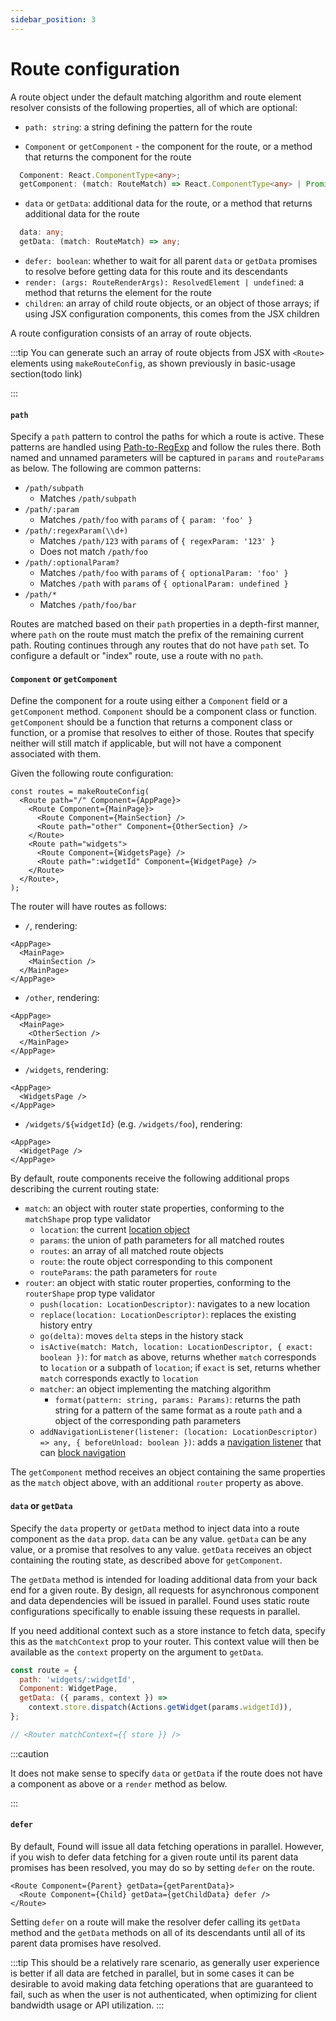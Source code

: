 ```yaml
---
sidebar_position: 3
---
```


# Route configuration

A route object under the default matching algorithm and route element resolver consists of the following properties, all of which are optional:

- `path: string`: a string defining the pattern for the route

- `Component` or `getComponent` - the component for the route, or a method that returns the component for the route
```ts
  Component: React.ComponentType<any>;
  getComponent: (match: RouteMatch) => React.ComponentType<any> | Promise<React.ComponentType<any>>;
```
- `data` or `getData`: additional data for the route, or a method that returns additional data for the route
```ts
  data: any;
  getData: (match: RouteMatch) => any;
```
- `defer: boolean`: whether to wait for all parent `data` or `getData` promises to resolve before getting data for this route and its descendants
- `render: (args: RouteRenderArgs): ResolvedElement | undefined`: a method that returns the element for the route
- `children`: an array of child route objects, or an object of those arrays; if using JSX configuration components, this comes from the JSX children

A route configuration consists of an array of route objects. 

:::tip
You can generate such an array of route objects from JSX with `<Route>` elements using `makeRouteConfig`, as shown previously in basic-usage section(todo link)

:::

#### `path`

Specify a `path` pattern to control the paths for which a route is active. These patterns are handled using [Path-to-RegExp](https://github.com/pillarjs/path-to-regexp) and follow the rules there. Both named and unnamed parameters will be captured in `params` and `routeParams` as below. The following are common patterns:

- `/path/subpath`
  - Matches `/path/subpath`
- `/path/:param`
  - Matches `/path/foo` with `params` of `{ param: 'foo' }`
- `/path/:regexParam(\\d+)`
  - Matches `/path/123` with `params` of `{ regexParam: '123' }`
  - Does not match `/path/foo`
- `/path/:optionalParam?`
  - Matches `/path/foo` with `params` of `{ optionalParam: 'foo' }`
  - Matches `/path` with `params` of `{ optionalParam: undefined }`
- `/path/*`
  - Matches `/path/foo/bar`

Routes are matched based on their `path` properties in a depth-first manner, where `path` on the route must match the prefix of the remaining current path. Routing continues through any routes that do not have `path` set. To configure a default or "index" route, use a route with no `path`.

#### `Component` or `getComponent`

Define the component for a route using either a `Component` field or a `getComponent` method. `Component` should be a component class or function. `getComponent` should be a function that returns a component class or function, or a promise that resolves to either of those. Routes that specify neither will still match if applicable, but will not have a component associated with them.

Given the following route configuration:

```tsx
const routes = makeRouteConfig(
  <Route path="/" Component={AppPage}>
    <Route Component={MainPage}>
      <Route Component={MainSection} />
      <Route path="other" Component={OtherSection} />
    </Route>
    <Route path="widgets">
      <Route Component={WidgetsPage} />
      <Route path=":widgetId" Component={WidgetPage} />
    </Route>
  </Route>,
);
```

The router will have routes as follows:

- `/`, rendering:

```tsx
<AppPage>
  <MainPage>
    <MainSection />
  </MainPage>
</AppPage>
```

- `/other`, rendering:

```tsx
<AppPage>
  <MainPage>
    <OtherSection />
  </MainPage>
</AppPage>
```

- `/widgets`, rendering:

```tsx
<AppPage>
  <WidgetsPage />
</AppPage>
```

- `/widgets/${widgetId}` (e.g. `/widgets/foo`), rendering:

```tsx
<AppPage>
  <WidgetPage />
</AppPage>
```

By default, route components receive the following additional props describing the current routing state:

- `match`: an object with router state properties, conforming to the `matchShape` prop type validator
  - `location`: the current [location object](https://github.com/4Catalyzer/farce#locations-and-location-descriptors)
  - `params`: the union of path parameters for all matched routes
  - `routes`: an array of all matched route objects
  - `route`: the route object corresponding to this component
  - `routeParams`: the path parameters for `route`
- `router`: an object with static router properties, conforming to the `routerShape` prop type validator
  - `push(location: LocationDescriptor)`: navigates to a new location
  - `replace(location: LocationDescriptor)`: replaces the existing history entry
  - `go(delta)`: moves `delta` steps in the history stack
  - `isActive(match: Match, location: LocationDescriptor, { exact: boolean })`: for `match` as above, returns whether `match` corresponds to `location` or a subpath of `location`; if `exact` is set, returns whether `match` corresponds exactly to `location`
  - `matcher`: an object implementing the matching algorithm
    - `format(pattern: string, params: Params)`: returns the path string for a pattern of the same format as a route `path` and a object of the corresponding path parameters
  - `addNavigationListener(listener: (location: LocationDescriptor) => any, { beforeUnload: boolean })`: adds a [navigation listener](https://github.com/4Catalyzer/farce#navigation-listeners) that can [block navigation](#blocking-navigation)

The `getComponent` method receives an object containing the same properties as the `match` object above, with an additional `router` property as above.

#### `data` or `getData`

Specify the `data` property or `getData` method to inject data into a route component as the `data` prop. `data` can be any value. `getData` can be any value, or a promise that resolves to any value. `getData` receives an object containing the routing state, as described above for `getComponent`.

The `getData` method is intended for loading additional data from your back end for a given route. By design, all requests for asynchronous component and data dependencies will be issued in parallel. Found uses static route configurations specifically to enable issuing these requests in parallel.

If you need additional context such as a store instance to fetch data, specify this as the `matchContext` prop to your router. This context value will then be available as the `context` property on the argument to `getData`.

```js
const route = {
  path: 'widgets/:widgetId',
  Component: WidgetPage,
  getData: ({ params, context }) =>
    context.store.dispatch(Actions.getWidget(params.widgetId)),
};

// <Router matchContext={{ store }} />
```

:::caution

It does not make sense to specify `data` or `getData` if the route does not have a component as above or a `render` method as below.

:::


#### `defer`

By default, Found will issue all data fetching operations in parallel. However, if you wish to defer data fetching for a given route until its parent data promises has been resolved, you may do so by setting `defer` on the route.

```tsx
<Route Component={Parent} getData={getParentData}>
  <Route Component={Child} getData={getChildData} defer />
</Route>
```
Setting `defer` on a route will make the resolver defer calling its `getData` method and the `getData` methods on all of its descendants until all of its parent data promises have resolved.


:::tip
This should be a relatively rare scenario, as generally user experience is better if all data are fetched in parallel, but in some cases it can be desirable to avoid making data fetching operations that are guaranteed to fail, such as when the user is not authenticated, when optimizing for client bandwidth usage or API utilization.
:::